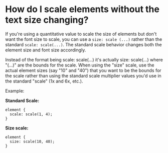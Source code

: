 # How do I scale elements without the text size changing?

If you're using a quantitative value to scale the size of elements but don't want the font size to scale, you can use a `size: scale (...)` rather than the standard `scale: scale(...)`. The standard scale behavior changes both the element size and font size accordingly.

Instead of the format being scale: scale(...) it's actually size: scale(...) where "(...)" are the bounds for the scale. When using the "size" scale, use the actual element sizes (say "10" and "40") that you want to be the bounds for the scale rather than using the standard scale multiplier values you'd use in the standard "scale" (1x and 6x, etc.).

Example:

**Standard Scale:**
```
element {
  scale: scale(1, 4);
}
```

**Size scale:**
```
element {
  size: scale(10, 40);
}
```
